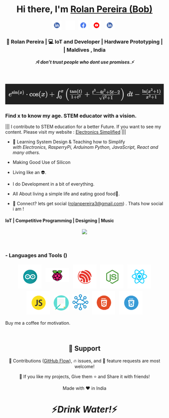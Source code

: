 <div align="center">
   <h1>Hi there, I'm <a href="https://www.electronicssimplified.in/">Rolan Pereira (Bob)</a>  
   </h1>   
</div>

<p align='center'>
   <a href="https://www.linkedin.com/in/rolangaspar0712/"><img height="30" src="https://raw.githubusercontent.com/rolan37/rolan37/main/images/linkedin.png"></a>&nbsp;&nbsp;
<a href="https://rolan37.github.io"><img height="30" src="https://raw.githubusercontent.com/rolan37/rolan37/main/images/github-mark-white.svg"></a>&nbsp;&nbsp;
<a href="https://www.facebook.com/rolanpereira7"><img height="30" src="https://raw.githubusercontent.com/rolan37/rolan37/main/images/facebook.png"></a>&nbsp;&nbsp;
 <a href="https://www.youtube.com/@ElectronicsSimplified7"><img height="30" src="https://raw.githubusercontent.com/rolan37/rolan37/main/images/youtube.png"></a>&nbsp;&nbsp;
 <a href="https://www.instagram.com/rolan.pereira7"><img height="30" src="https://raw.githubusercontent.com/rolan37/rolan37/main/images/linkedin.png"></a>&nbsp;&nbsp;
 </p>

<div align="center">
<h3> 🙎 Rolan Pereira | 💻 IoT and Developer | Hardware Prototyping |  | Maldives , India</h3>
</div>

 <h5 align="center">
   <i>⚡️I don’t trust people who dont use promises.⚡️</i>
  </h5>
 
 
<br />

<p align="center">
  <img src="https://raw.githubusercontent.com/rolan37/rolan37/main/images/equation.png">
  <h3> Find x to know my age. STEM educator with a vision.</h3>
</p>

<p>|||  I contribute to STEM education for a better Future. If you want to see my content. Please visit my website : <a href="www.electronicssimplified.in ">Electronics Simplified</a> |||</p>

- 🥀 Learning System Design & Teaching how to Simplify
  <br><i>with Electronics, RasperryPi, Arduinom Python, JavaScript, React and many others.</i>

- Making Good Use of Silicon

- Living like an 👽.

- I do Development in a bit of everything.

- All About living a simple life and eating good food🌯.

- 💬 Connect? lets get social (rolanpereira3@gmail.com) . Thats how social i am !

 <p align="center">
  <h4> IoT | Competitive Programming | Designing | Music </h4>
   </p>

<!--  -->

<p align="center" >
<a href="https://github.com/anuraghazra/github-readme-stats"> 
    <img  src="https://github-readme-stats.vercel.app/api?username=rolan37&&show_icons=true&theme=radical"/>
  </a>

</p>

<br />

### - Languages and Tools ()

<p align="center">
  <img src="https://raw.githubusercontent.com/rolan37/rolan37/main/images/arduino.png " alt="arduino" style="vertical-align:top; margin:4px; width:75px;">
  <img src="https://raw.githubusercontent.com/rolan37/rolan37/main/images/rpi1.png" alt="rpi" style="vertical-align:top; margin:4px;margin-top:15px; width:75px;">    
  <img src="https://raw.githubusercontent.com/rolan37/rolan37/main/images/espressif.png" alt="espressif" style="vertical-align:top; margin:4px; width:75px;">
  <img src="https://raw.githubusercontent.com/rolan37/rolan37/main/images/node.png" alt="node" style="vertical-align:top; margin:4px; width:75px;">
  <img src="https://raw.githubusercontent.com/rolan37/rolan37/main/images/react.png" alt="react" style="vertical-align:top; margin:4px; width:75px;">
  <img src="https://raw.githubusercontent.com/rolan37/rolan37/main/images/js.png" alt="js" style="vertical-align:top; margin:4px; width:75px;">
  <img src="https://raw.githubusercontent.com/rolan37/rolan37/main/images/blog.png" alt="blogger" style="vertical-align:top; margin:4px; margin-top:18px; width:48px;">
  <img src="https://raw.githubusercontent.com/rolan37/rolan37/main/images/iot.png" alt="iot" style="vertical-align:top; margin:4px;margin-top:15px; width:50px;">
  <img src="https://raw.githubusercontent.com/rolan37/rolan37/main/images/html.png" alt="html" style="vertical-align:top; margin:4px; width:75px;">
  <img src="https://raw.githubusercontent.com/rolan37/rolan37/main/images/css.png" alt="css" style="vertical-align:top; margin:4px; width:75px;">
  
</p>

<p>Buy me a coffee for motivation.</p>

<!--
### - Blogs 🌱
-->
<!--
<p align="center">
  <a href="https://dev.to/rolan">
    <img src="https://raw.githubusercontent.com/rolan37/rolan37/master/svg/blogs/devto.svg">
  </a>
</p>
-->

<br />

<h2 align="center">🤝 Support</h2>

<p align="center">🎀 Contributions (<a href="https://guides.github.com/introduction/flow" title="GitHub flow">GitHub Flow</a>), 🔥 issues, and 🥮 feature requests are most welcome!</p>

<p align="center">💙 If you like my projects, Give them ⭐ and Share it with friends!</p>
</p>
<p align="center">Made with ❤️ in India</p>

<h1 align='center'>⚡️<i>Drink Water!</i>⚡️</h1>
